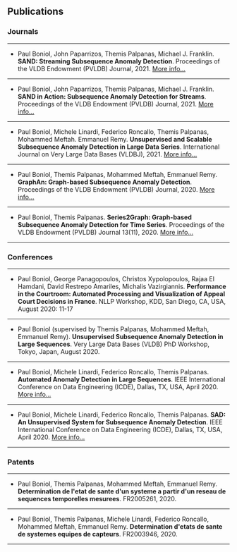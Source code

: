 ## Publications

### Journals

---

* Paul Boniol, John Paparrizos, Themis Palpanas, Michael J. Franklin. **SAND: Streaming Subsequence Anomaly Detection**. Proceedings of the VLDB Endowment (PVLDB) Journal, 2021. [More info...](https://boniolp.github.io/paulboniol/sand)

---

* Paul Boniol, John Paparrizos, Themis Palpanas, Michael J. Franklin. **SAND in Action: Subsequence Anomaly Detection for Streams**. Proceedings of the VLDB Endowment (PVLDB) Journal, 2021. [More info...](https://boniolp.github.io/paulboniol/sand)

--- 

* Paul Boniol, Michele Linardi, Federico Roncallo, Themis Palpanas, Mohammed Meftah. Emmanuel Remy. **Unsupervised and Scalable Subsequence Anomaly Detection in Large Data Series**. International Journal on Very Large Data Bases (VLDBJ), 2021. [More info...](https://boniolp.github.io/paulboniol/norma)

---

* Paul Boniol, Themis Palpanas, Mohammed Meftah, Emmanuel Remy. **GraphAn: Graph-based Subsequence Anomaly Detection**. Proceedings of the VLDB Endowment (PVLDB) Journal, 2020. [More info...](https://boniolp.github.io/paulboniol/s2g)

---

* Paul Boniol, Themis Palpanas. **Series2Graph: Graph-based Subsequence Anomaly Detection for Time Series**. Proceedings of the VLDB Endowment (PVLDB) Journal 13(11), 2020. [More info...](https://boniolp.github.io/paulboniol/s2g)

---

### Conferences

---

* Paul Boniol, George Panagopoulos, Christos Xypolopoulos, Rajaa El Hamdani, David Restrepo Amariles, Michalis Vazirgiannis. **Performance in the Courtroom: Automated Processing and Visualization of Appeal Court Decisions in France**. NLLP Workshop, KDD, San Diego, CA, USA, August 2020: 11-17

---

* Paul Boniol (supervised by Themis Palpanas, Mohammed Meftah, Emmanuel Remy). **Unsupervised Subsequence Anomaly Detection in Large Sequences**. Very Large Data Bases (VLDB) PhD Workshop, Tokyo, Japan, August 2020.

---

* Paul Boniol, Michele Linardi, Federico Roncallo, Themis Palpanas. **Automated Anomaly Detection in Large Sequences**. IEEE International Conference on Data Engineering (ICDE), Dallas, TX, USA, April 2020. [More info...](https://boniolp.github.io/paulboniol/norma)

---

* Paul Boniol, Michele Linardi, Federico Roncallo, Themis Palpanas. **SAD: An Unsupervised System for Subsequence Anomaly Detection**. IEEE International Conference on Data Engineering (ICDE), Dallas, TX, USA, April 2020. [More info...](https://boniolp.github.io/paulboniol/norma)

---

### Patents

---

* Paul Boniol, Themis Palpanas, Mohammed Meftah, Emmanuel Remy. **Determination de l'etat de sante d'un systeme a partir d'un reseau de sequences temporelles mesurees**. FR2005261, 2020.

---

* Paul Boniol, Themis Palpanas, Michele Linardi, Federico Roncallo, Mohammed Meftah, Emmanuel Remy. **Determination d'etats de sante de systemes equipes de capteurs**. FR2003946, 2020.

---
